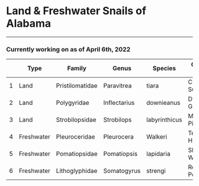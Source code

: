 # Land & Freshwater Snails of Alabama

--------------

### Currently working on as of April 6th, 2022
|   | Type | Family | Genus | Species | Common Name | 
|---|------|--------|-------|---------|-------------|
| 1 |Land | Pristilomatidae	| Paravitrea |	tiara | Crowned Supercoil | 
| 2 | Land | Polygyridae | Inflectarius | downieanus | Dwarf Globelet | 
| 3 | Land | Strobilopsidae | Strobilops | labyrinthicus | Maze Pincone | 
| 4 | Freshwater | Pleuroceridae | Pleurocera | Walkeri | Telescope Hornsnail |
| 5 | Freshwater | Pomatiopsidae | Pomatiopsis | lapidaria | Slender Walker | 
| 6 | Freshwater | Lithoglyphidae | Somatogyrus | strengi | Rolling Pebblesnail | 
